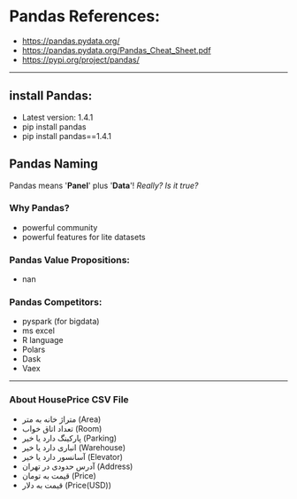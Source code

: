 # Pandas References:
- https://pandas.pydata.org/
- https://pandas.pydata.org/Pandas_Cheat_Sheet.pdf
- https://pypi.org/project/pandas/

<hr>

## install Pandas:
- Latest version: 1.4.1
- pip install pandas
- pip install pandas==1.4.1

## Pandas Naming
Pandas means '**Panel**' plus '**Data**'! _Really? Is it true?_


### Why Pandas?
- powerful community
- powerful features for lite datasets

### Pandas Value Propositions:
- nan

### Pandas Competitors:
- pyspark (for bigdata)
- ms excel
- R language
- Polars
- Dask
- Vaex

<hr>

### About HousePrice CSV File
- متراژ خانه به متر (Area)
- تعداد اتاق خواب (Room)
- پارکینگ دارد یا خیر (Parking)
- انباری دارد یا خیر (Warehouse)
- آسانسور دارد یا خیر (Elevator)
- آدرس حدودی در تهران (Address)
- قیمت به تومان (Price)
- قیمت به دلار (Price(USD))
